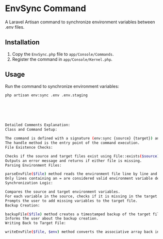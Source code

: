 # EnvSync Command

A Laravel Artisan command to synchronize environment variables between .env files.

## Installation

1. Copy the `EnvSync.php` file to `app/Console/Commands`.
2. Register the command in `app/Console/Kernel.php`.

## Usage

Run the command to synchronize environment variables:

```bash
php artisan env:sync .env .env.staging






Detailed Comments Explanation:
Class and Command Setup:

The command is defined with a signature (env:sync {source} {target}) and a description.
The handle method is the entry point of the command execution.
File Existence Checks:

Checks if the source and target files exist using File::exists($source) and File::exists($target).
Outputs an error message and returns if either file is missing.
Parsing Environment Files:

parseEnvFile($file) method reads the environment file line by line and converts it into an associative array ($env).
Only lines containing an = are considered valid environment variable declarations.
Synchronization Logic:

Compares the source and target environment variables.
For each variable in the source, checks if it is missing in the target.
Prompts the user to add missing variables to the target file.
Backup Creation:

backupFile($file) method creates a timestamped backup of the target file before any changes are made.
Informs the user about the backup creation.
Writing Back to Target File:

writeEnvFile($file, $env) method converts the associative array back into .env file format and writes it to the target file.
